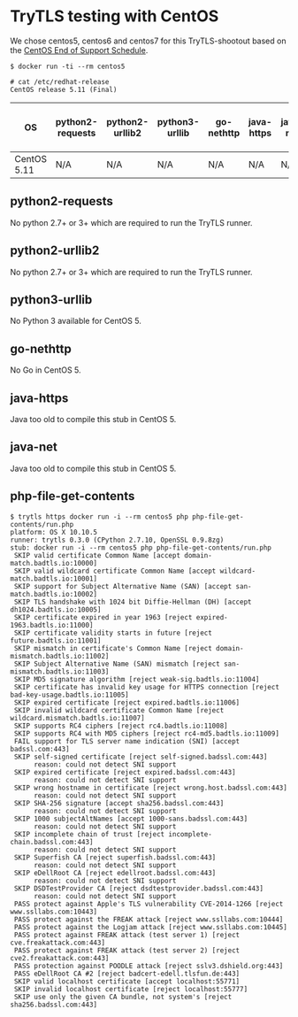 # TryTLS testing with CentOS

We chose centos5, centos6 and centos7 for this TryTLS-shootout
based on the [CentOS End of Support Schedule](https://en.wikipedia.org/wiki/CentOS#End-of-support_schedule).

```console
$ docker run -ti --rm centos5

# cat /etc/redhat-release
CentOS release 5.11 (Final)
```

<!-- markdownlint-disable MD013 -->

OS          | python2-requests | python2-urllib2 | python3-urllib | go-nethttp | java-https | java-net | php-file-get-contents
----------- | ---------------- | --------------- | -------------- | ---------- | ---------- | -------- | ---------------------
CentOS 5.11 | N/A              | N/A             | N/A            | N/A        | N/A        | N/A      | NO SNI

## python2-requests

No python 2.7+ or 3+ which are required to run the TryTLS runner.

## python2-urllib2

No python 2.7+ or 3+ which are required to run the TryTLS runner.

## python3-urllib

No Python 3 available for CentOS 5.

## go-nethttp

No Go in CentOS 5.

## java-https

Java too old to compile this stub in CentOS 5.

## java-net

Java too old to compile this stub in CentOS 5.

## php-file-get-contents

```console
$ trytls https docker run -i --rm centos5 php php-file-get-contents/run.php
platform: OS X 10.10.5
runner: trytls 0.3.0 (CPython 2.7.10, OpenSSL 0.9.8zg)
stub: docker run -i --rm centos5 php php-file-get-contents/run.php
 SKIP valid certificate Common Name [accept domain-match.badtls.io:10000]
 SKIP valid wildcard certificate Common Name [accept wildcard-match.badtls.io:10001]
 SKIP support for Subject Alternative Name (SAN) [accept san-match.badtls.io:10002]
 SKIP TLS handshake with 1024 bit Diffie-Hellman (DH) [accept dh1024.badtls.io:10005]
 SKIP certificate expired in year 1963 [reject expired-1963.badtls.io:11000]
 SKIP certificate validity starts in future [reject future.badtls.io:11001]
 SKIP mismatch in certificate's Common Name [reject domain-mismatch.badtls.io:11002]
 SKIP Subject Alternative Name (SAN) mismatch [reject san-mismatch.badtls.io:11003]
 SKIP MD5 signature algorithm [reject weak-sig.badtls.io:11004]
 SKIP certificate has invalid key usage for HTTPS connection [reject bad-key-usage.badtls.io:11005]
 SKIP expired certificate [reject expired.badtls.io:11006]
 SKIP invalid wildcard certificate Common Name [reject wildcard.mismatch.badtls.io:11007]
 SKIP supports RC4 ciphers [reject rc4.badtls.io:11008]
 SKIP supports RC4 with MD5 ciphers [reject rc4-md5.badtls.io:11009]
 FAIL support for TLS server name indication (SNI) [accept badssl.com:443]
 SKIP self-signed certificate [reject self-signed.badssl.com:443]
      reason: could not detect SNI support
 SKIP expired certificate [reject expired.badssl.com:443]
      reason: could not detect SNI support
 SKIP wrong hostname in certificate [reject wrong.host.badssl.com:443]
      reason: could not detect SNI support
 SKIP SHA-256 signature [accept sha256.badssl.com:443]
      reason: could not detect SNI support
 SKIP 1000 subjectAltNames [accept 1000-sans.badssl.com:443]
      reason: could not detect SNI support
 SKIP incomplete chain of trust [reject incomplete-chain.badssl.com:443]
      reason: could not detect SNI support
 SKIP Superfish CA [reject superfish.badssl.com:443]
      reason: could not detect SNI support
 SKIP eDellRoot CA [reject edellroot.badssl.com:443]
      reason: could not detect SNI support
 SKIP DSDTestProvider CA [reject dsdtestprovider.badssl.com:443]
      reason: could not detect SNI support
 PASS protect against Apple's TLS vulnerability CVE-2014-1266 [reject www.ssllabs.com:10443]
 PASS protect against the FREAK attack [reject www.ssllabs.com:10444]
 PASS protect against the Logjam attack [reject www.ssllabs.com:10445]
 PASS protect against FREAK attack (test server 1) [reject cve.freakattack.com:443]
 PASS protect against FREAK attack (test server 2) [reject cve2.freakattack.com:443]
 PASS protection against POODLE attack [reject sslv3.dshield.org:443]
 PASS eDellRoot CA #2 [reject badcert-edell.tlsfun.de:443]
 SKIP valid localhost certificate [accept localhost:55771]
 SKIP invalid localhost certificate [reject localhost:55777]
 SKIP use only the given CA bundle, not system's [reject sha256.badssl.com:443]
```

<!-- markdownlint-enable MD013 -->
